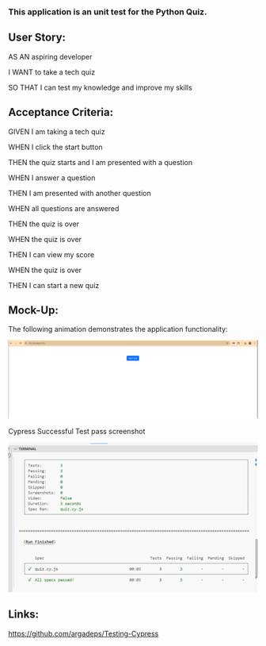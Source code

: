### This application is an unit test for the Python Quiz.

## User Story:

AS AN aspiring developer

I WANT to take a tech quiz

SO THAT I can test my knowledge and improve my skills

## Acceptance Criteria:

GIVEN I am taking a tech quiz

WHEN I click the start button

THEN the quiz starts and I am presented with a question

WHEN I answer a question

THEN I am presented with another question

WHEN all questions are answered

THEN the quiz is over

WHEN the quiz is over

THEN I can view my score

WHEN the quiz is over

THEN I can start a new quiz

## Mock-Up:

The following animation demonstrates the application functionality:

![A GIF demonstrates a functioning quiz.](testing-demo.gif)


Cypress Successful Test pass screenshot

![test pass screenshot](test%20pass.png)

## Links:

https://github.com/argadeps/Testing-Cypress